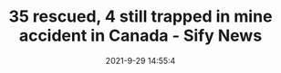 ---
"title": "35 rescued, 4 still trapped in mine accident in Canada - Sify News"
"date": "2021-9-29 14:55:4"
"feed_name": "GOOGLENEWSMINING"
"feed_website": "https://news.google.com/search?q=mining%2Bincident&hl=en-US&gl=US&ceid=US:en"
"feed_rss": "https://news.google.com/rss/search?q=mining%2Bincident&hl=en-US&gl=US&ceid=US:en"
"link": "https://www.sify.com/news/35-rescued-4-still-trapped-in-mine-accident-in-canada-news-international-vj3oTeagghgeh.html"
"source": "{'href': 'https://www.sify.com', 'title': 'Sify News'}"
"file": "_posts/2021-1-1-22e3b279723f4aaa26e5192de884628656ca1db6.md"
"accident": "1"
"drilling": "0"
"dead": "0"
"injured": "0"
"arrested": "0"
"where": "unknown site"
"causes": "unknown"
"place": "unknown place"
---